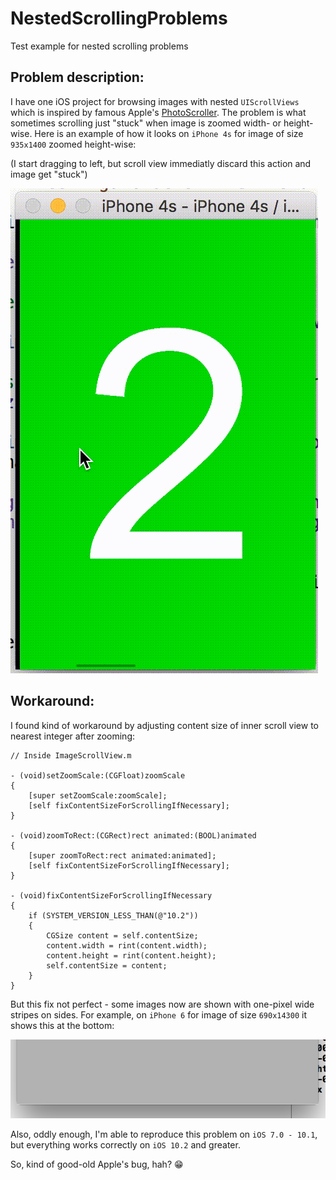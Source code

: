 # NestedScrollingProblems
Test example for nested scrolling problems

## Problem description:

I have one iOS project for browsing images with nested `UIScrollViews` which is inspired by famous Apple's [PhotoScroller](https://developer.apple.com/library/content/samplecode/PhotoScroller/Introduction/Intro.html).
The problem is what sometimes scrolling just "stuck" when image is zoomed width- or height-wise. Here is an example of how it looks on `iPhone 4s` for image of size `935x1400` zoomed height-wise:

(I start dragging to left, but scroll view immediatly discard this action and image get "stuck")

![Scroll problem](Scroll_problem.gif)

## Workaround:

I found kind of workaround by adjusting content size of inner scroll view to nearest integer after zooming:


```obj-c
// Inside ImageScrollView.m

- (void)setZoomScale:(CGFloat)zoomScale
{
    [super setZoomScale:zoomScale];
    [self fixContentSizeForScrollingIfNecessary];
}

- (void)zoomToRect:(CGRect)rect animated:(BOOL)animated
{
    [super zoomToRect:rect animated:animated];
    [self fixContentSizeForScrollingIfNecessary];
}

- (void)fixContentSizeForScrollingIfNecessary
{
    if (SYSTEM_VERSION_LESS_THAN(@"10.2"))
    {
        CGSize content = self.contentSize;
        content.width = rint(content.width);
        content.height = rint(content.height);
        self.contentSize = content;
    }
}
```

But this fix not perfect - some images now are shown with one-pixel wide stripes on sides. For example, on `iPhone 6` for image of size `690x14300` it shows this at the bottom:

![iPhone 6](iphone_6_bottom.png)

Also, oddly enough, I'm able to reproduce this problem on `iOS 7.0 - 10.1`, but everything works correctly on `iOS 10.2` and greater.

So, kind of good-old Apple's bug, hah? :grin:
